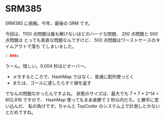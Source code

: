 # SRM385

<!--
date = "2007-12-27"
-->

SRM385 に挑戦。今年、最後の SRM です。

今回は、1100 点問題は誰も解けないほどのハードな問題、 250 点問題と 500 点問題は
とっても素直な問題なんですけど、 500 点問題はワーストケースのタイムアウトで落ち
てしまいました。

```java
2.004s
```

うーん。惜しい。0.004 秒ほどオーバー。

- メモするところで、HashMap ではなく、普通に配列使っとく
- または、ゴールに達したらすぐ値を返す

でなんの問題なかったんですよね。 状態のサイズは、最大でも 7 \* 7 \* 2\^14 =
802,816 ですので、 HashMap 使ってもまあ楽勝で 2 秒以内だろ。と勝手に思い込んだ、
私の負けです。ちゃんと TopCoder のシステム上で計測しとかないとだめですね。
